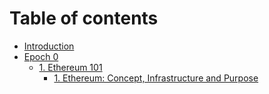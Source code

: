 # Table of contents

* [Introduction](README.md)
* [Epoch 0](Epoch_0/README.md)
    * [1. Ethereum 101](Epoch_0/1_Ethereum_101.md)
        * [1. Ethereum: Concept, Infrastructure and Purpose](Epoch_0/1.1_Ethereum_Concept.md)